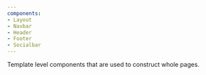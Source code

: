 ```yaml
---
components:
- Layout
- Navbar
- Header
- Footer
- Socialbar
---
```

Template level components that are used to construct whole pages.
